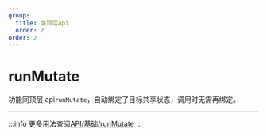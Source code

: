 ```yaml
---
group:
  title: 类顶层api
  order: 2
order: 2
---
```


# runMutate

功能同顶层 api`runMutate`，自动绑定了目标共享状态，调用时无需再绑定。

---

:::info
更多用法查阅[API/基础/runMutate](/api/base/run-mutate)
:::
